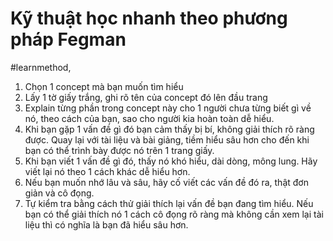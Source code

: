 # Kỹ thuật học nhanh theo phương pháp Fegman
#learnmethod, 
1. Chọn 1 concept mà bạn muốn tìm hiểu
2. Lấy 1 tờ giấy trắng, ghi rõ tên của concept đó lên đầu trang
3. Explain từng phần trong concept này cho 1 người chưa từng biết gì về nó, theo cách của bạn, sao cho người kia hoàn toàn dễ hiểu. 
4. Khi bạn gặp 1 vấn đề gì đó bạn cảm thấy bị bí, không giải thích rõ ràng được. Quay lại với tài liệu và bài giảng, tiềm hiểu sâu hơn cho đến khi bạn có thể trình bày được nó trên 1 trang giấy. 
5. Khi bạn viết 1 vấn đề gì đó, thấy nó khó hiểu, dài dòng, mông lung. Hãy viết lại nó theo 1 cách khác dễ hiểu hơn. 
6. Nếu bạn muốn nhớ lâu và sâu, hãy cố viết các vấn đề đó ra, thật đơn giản và cô đọng.
7. Tự kiểm tra bằng cách thử giải thích lại vấn đề bạn đang tìm hiểu. Nếu bạn có thể giải thích nó 1 cách cô đọng rõ ràng  mà không cần xem lại tài liệu thì có nghĩa là bạn đã hiểu sâu hơn.